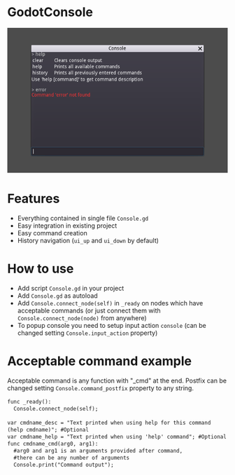 # GodotConsole
![Alt text](/screenshot.png?raw=true "GodotConsole")

# Features
- Everything contained in single file `Console.gd`
- Easy integration in existing project
- Easy command creation
- History navigation (`ui_up` and `ui_down` by default)

# How to use
- Add script `Console.gd` in your project
- Add `Console.gd` as autoload
- Add `Console.connect_node(self)` in `_ready` on nodes which have acceptable commands (or just connect them with `Console.connect_node(node)` from anywhere)
- To popup console you need to setup input action `console` (can be changed setting `Console.input_action` property)

# Acceptable command example
Acceptable command is any function with "_cmd" at the end. Postfix can be changed setting `Console.command_postfix` property to any string.

```gdscript
func _ready():
  Console.connect_node(self);

var cmdname_desc = "Text printed when using help for this command (help cmdname)"; #Optional
var cmdname_help = "Text printed when using 'help' command"; #Optional
func cmdname_cmd(arg0, arg1):
  #arg0 and arg1 is an arguments provided after command,
  #there can be any number of arguments
  Console.print("Command output");
```
